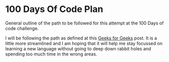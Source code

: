 # 100 Days Of Code Plan

General outline of the path to be followed for this attempt at the 100 Days of code challenge.

I will be following the path as defined at this [Geeks for Geeks](https://www.geeksforgeeks.org/100-days-of-code-a-complete-guide-for-beginners-and-experienced/) post. It is a little more streamlined and I am hoping that it will help me stay focussed on learning a new language without going to deep down rabbit holes and spending too much time in the wrong areas.

